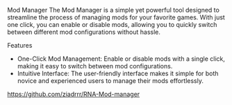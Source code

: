 Mod Manager
The Mod Manager is a simple yet powerful tool designed to streamline the process of managing mods for your favorite games. With just one click, you can enable or disable mods, allowing you to quickly switch between different mod configurations without hassle.

Features
- One-Click Mod Management: Enable or disable mods with a single click, making it easy to switch between mod configurations.
- Intuitive Interface: The user-friendly interface makes it simple for both novice and experienced users to manage their mods effortlessly.

https://github.com/ziadrrr/RNA-Mod-manager
